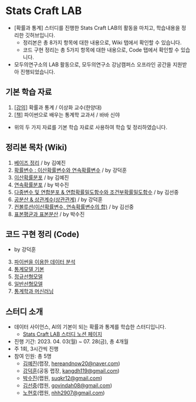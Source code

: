 # Stats Craft LAB

- [확률과 통계] 스터디를 진행한 Stats Craft LAB의 활동을 마치고, 학습내용을 정리한 깃허브입니다.
    - 정리본은 총 8가지 항목에 대한 내용으로, Wiki 탭에서 확인할 수 있습니다.
    - 코드 구현 정리는 총 5가지 항목에 대한 내용으로, Code 탭에서 확인할 수 있습니다.
- 모두의연구소의 LAB 활동으로, 모두의연구소 강남캠퍼스 오프라인 공간을 지원받아 진행되었습니다.

## 기본 학습 자료

1. [[강의]](http://www.kocw.net/home/search/kemView.do?kemId=1056974) 확률과 통계 / 이상화 교수(한양대)
2. [[책]](https://product.kyobobook.co.kr/detail/S000001810212?LINK=NVB&NaPm=ct%3Dlklsgns8%7Cci%3D7bf631dc59791507f7fa77889c0161085a59cead%7Ctr%3Dboksl1%7Csn%3D5342564%7Chk%3D75c2684fb6a4df765df150ede970dcc1db386d3f) 파이썬으로 배우는 통계학 교과서 / 바바 신야
- 위의 두 가지 자료를 기본 학습 자료로 사용하여 학습 및 정리하였습니다.

## 정리본 목차 (Wiki)

1. [베이즈 정리](https://github.com/hanishereandnow/Stats-Craft-LAB/wiki/1%EC%9E%A5-%E2%80%90-%EB%B2%A0%EC%9D%B4%EC%A6%88-%EC%A0%95%EB%A6%AC) / by 김예진
2. [확률변수 : 이산확률변수와 연속확률변수](https://github.com/hanishereandnow/Stats-Craft-LAB/wiki/2%EC%9E%A5-%E2%80%90-%EC%9D%B4%EC%82%B0%ED%99%95%EB%A5%A0%EB%B3%80%EC%88%98%EC%99%80-%EC%97%B0%EC%86%8D%ED%99%95%EB%A5%A0%EB%B3%80%EC%88%98) / by 강덕훈
3. [이산확률분포](https://github.com/hanishereandnow/Stats-Craft-LAB/wiki/3%EC%9E%A5-%E2%80%90-%EC%9D%B4%EC%82%B0%ED%99%95%EB%A5%A0%EB%B6%84%ED%8F%AC) / by 김예진
4. [연속확률분포](https://github.com/hanishereandnow/Stats-Craft-LAB/wiki/4%EC%9E%A5-%E2%80%90-%EC%97%B0%EC%86%8D%ED%99%95%EB%A5%A0%EB%B6%84%ED%8F%AC) / by 박수진
5. [다중변수 및 연합분포 & 연합확률밀도함수와 조건부확률밀도함수](https://github.com/hanishereandnow/Stats-Craft-LAB/wiki/5%EC%9E%A5-%E2%80%90-%EB%8B%A4%EC%A4%91%EB%B3%80%EC%88%98%EC%9D%98-%ED%99%95%EB%A5%A0%EB%B6%84%ED%8F%AC-%EB%B0%8F-%EC%A1%B0%EA%B1%B4%EB%B6%80-%ED%99%95%EB%A5%A0%EB%B6%84%ED%8F%AC) / by 김선중
6. [공분산 & 상관계수(상관관계)](https://github.com/hanishereandnow/Stats-Craft-LAB/wiki/6%EC%9E%A5-%E2%80%90-%EA%B3%B5%EB%B6%84%EC%82%B0%EA%B3%BC-%EC%83%81%EA%B4%80%EA%B3%84%EC%88%98) / by 강덕훈
7. [컨볼루션(이산확률변수, 연속확률변수의 합)](https://github.com/hanishereandnow/Stats-Craft-LAB/wiki/7%EC%9E%A5-%E2%80%90-%EC%BB%A8%EB%B3%BC%EB%A3%A8%EC%85%98) / by 김선중
8. [표본평균과 표본분산](https://github.com/hanishereandnow/Stats-Craft-LAB/wiki/8%EC%9E%A5-%E2%80%90-%ED%91%9C%EB%B3%B8-%ED%8F%89%EA%B7%A0%EA%B3%BC-%ED%91%9C%EB%B3%B8-%EB%B6%84%EC%82%B0) / by 박수진

## 코드 구현 정리 (Code)

- by 강덕훈
3. [파이썬을 이용한 데이터 분석](https://github.com/hanishereandnow/Stats-Craft-LAB/blob/main/%EC%BD%94%EB%93%9C%EA%B5%AC%ED%98%84%EC%A0%95%EB%A6%AC/3.%20%ED%8C%8C%EC%9D%B4%EC%8D%AC%EC%9D%84%20%EC%9D%B4%EC%9A%A9%ED%95%9C%20%EB%8D%B0%EC%9D%B4%ED%84%B0%20%EB%B6%84%EC%84%9D.ipynb)
4. [통계모델 기본](https://github.com/hanishereandnow/Stats-Craft-LAB/blob/main/%EC%BD%94%EB%93%9C%EA%B5%AC%ED%98%84%EC%A0%95%EB%A6%AC/4.%20%ED%86%B5%EA%B3%84%EB%AA%A8%EB%8D%B8%20%EA%B8%B0%EB%B3%B8.md)
5. [정규선형모델](https://github.com/hanishereandnow/Stats-Craft-LAB/blob/main/%EC%BD%94%EB%93%9C%EA%B5%AC%ED%98%84%EC%A0%95%EB%A6%AC/5.%20%EC%A0%95%EA%B7%9C%EC%84%A0%ED%98%95%EB%AA%A8%EB%8D%B8.ipynb)
6. [일반선형모델](https://github.com/hanishereandnow/Stats-Craft-LAB/blob/main/%EC%BD%94%EB%93%9C%EA%B5%AC%ED%98%84%EC%A0%95%EB%A6%AC/6.%20%EC%9D%BC%EB%B0%98%EC%84%A0%ED%98%95%EB%AA%A8%EB%8D%B8.ipynb)
7. [통계학과 머신러닝](https://github.com/hanishereandnow/Stats-Craft-LAB/blob/main/%EC%BD%94%EB%93%9C%EA%B5%AC%ED%98%84%EC%A0%95%EB%A6%AC/7.%20%ED%86%B5%EA%B3%84%ED%95%99%EA%B3%BC%20%EB%A8%B8%EC%8B%A0%EB%9F%AC%EB%8B%9D.ipynb)

## 스터디 소개

- 데이터 사이언스, AI의 기본이 되는 확률과 통계를 학습한 스터디입니다.
    - [Stats Craft LAB 스터디 노션 페이지](https://www.notion.so/Stats-Craft-LAB-8d0b2fc0e364457f9348b9b72723e977?pvs=21)
- 진행 기간: 2023. 04. 03(월) ~ 07. 28(금), 총 4개월
- 주 1회, 3시간씩 진행
- 참여 인원: 총 5명
    - [김예진](https://github.com/hanishereandnow)(랩장, hereandnow20@naver.com)
    - [강덕훈](https://github.com/Deok-Hun)(공동 랩장, kangdh119@gmail.com)
    - [박수진](https://github.com/darkhairlove)(랩원, suqkr12@gmail.com)
    - [김선중](https://github.com/govin08)(랩원, govindah08@gmail.com)
    - [노현호](https://github.com/nhh2907)(랩원, nhh2907@gmail.com)



